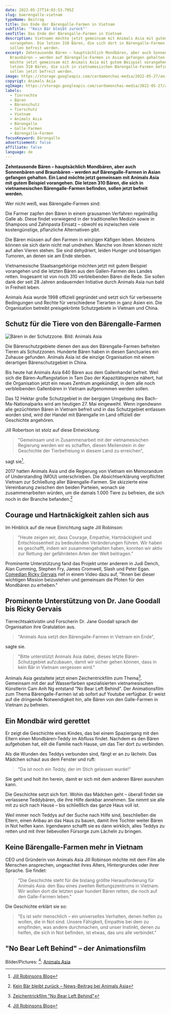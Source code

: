 ```yaml
---
date: 2022-05-27T14:03:53.795Z
slug: baerengalle-vietnam
typeName: Beitrag
title: Das Ende der Bärengalle-Farmen in Vietnam
subTitle: '"Kein Bär bleibt zurück"'
seoTitle: Das Ende der Bärengalle-Farmen in Vietnam
description: Vietnamn möchte jetzt gemeinsam mit Animals Asia mit gutem Beispiel
  vorangehen. Die letzen 310 Bären, die sich dort in Bärengalle-Farmen befinden,
  sollen befreit werden.
excerpt: Zehntausende Bären – hauptsächlich Mondbären, aber auch Sonnenbären und
  Braunbären – werden auf Bärengalle-Farmen in Asian gefangen gehalten. Ein Land
  möchte jetzt gemeinsam mit Animals Asia mit gutem Beispiel vorangehen. Die
  letzen 310 Bären, die sich in vietnamesischen Bärengalle-Farmen befinden,
  sollen jetzt befreit werden.
image: https://storage.googleapis.com/cardamonchai-media/2022-05-27/animals-asia-baeren-jpg-imagine-282838_797d7c_1024_768/640.webp
copyrigt: Animals Asia
ogImage: https://storage.googleapis.com/cardamonchai-media/2022-05-27/animals-asia-baeren-fb-jpg-imagine-282838_7f827f_1200_628/640.webp
labels:
  - Tierrechte
  - Bären
  - Bärenschutz
  - Tierschutz
  - Vietnam
  - Animals Asia
  - Bärengalle
  - Galle-Farmen
  - Bärengalle-Farmen
focusKeyword: Bärengalle
advertisement: false
affiliate: false
language: de
---
```

**Zehntausende Bären – hauptsächlich Mondbären, aber auch Sonnenbären und Braunbären – werden auf Bärengalle-Farmen in Asian gefangen gehalten. Ein Land möchte jetzt gemeinsam mit Animals Asia mit gutem Beispiel vorangehen. Die letzen 310 Bären, die sich in vietnamesischen Bärengalle-Farmen befinden, sollen jetzt befreit werden.**

Wer nicht weiß, was Bärengalle-Farmen sind:

Die Farmer zapfen den Bären in einem grausamen Verfahren regelmäßig Galle ab. Diese findet vorwiegend in der traditionellen Medizin sowie in Shampoos und Zahnpasta Einsatz – obwohl es inzwischen viele kostengünstige, pflanzliche Alternativen gibt.

Die Bären müssen auf den Farmen in winzigen Käfigen leben. Meistens können sie sich darin nicht mal umdrehen. Manche von ihnen können nicht auf allen Vieren stehen. Sie sind dehydriert, leiden Hunger und bösartigen Tumoren, an denen sie am Ende sterben.

Vietnamesische Staatsangehörige möchten jetzt mit gutem Beispiel vorangehen und die letzten Bären aus den Gallen-Farmen des Landes retten. Insgesamt ist von noch 310 verbleibenden Bären die Rede. Sie sollen dank der seit 28 Jahren andauernden Initiative durch Animals Asia nun bald in Freiheit leben.

Animals Asia wurde 1998 offiziell gegründet und setzt sich für verbesserte Bedingungen und Rechte für verschiedene Tierarten in ganz Asien ein. Die Organisation betreibt preisgekrönte Schutzgebiete in Vietnam und China.

## Schutz für die Tiere von den Bärengalle-Farmen

![Bären in der Schutzzone. Bild: Animals Asia](https://storage.googleapis.com/cardamonchai-media/2022-05-27/animals-asia-baeren-1-jpg-imagine-f8f8f8_b4bead_1024_768/640.webp "Drei Bären klettern auf einem Gerüst aus Bambus. Im Hintergrund ist der Regenwald zu sehen. Bären in der Schutzzone. Bild: Animals Asia")

Die Bärenschutzgebiete dienen den aus den Bärengalle-Farmen befreiten Tieren als Schutzzonen. Hunderte Bären haben in diesen Sanctuaries ein Zuhause gefunden. Animals Asia ist die einzige Organisation mit einem derartigen Bärenschutzgebiet in China.

Bis heute hat Animals Asia 640 Bären aus dem Gallenhandel befreit. Weil sich die Bären-Auffangstation in Tam Dao der Kapazitätsgrenze nähert, hat die Organisation jetzt ein neues Zentrum angekündigt, in dem alle noch verbleibenden Gallenbären in Vietnam aufgenommen werden sollen.

Das 12 Hektar große Schutzgebiet in der bergigen Umgebung des Bach-Ma-Nationalparks wird am heutigen 27. Mai eingeweiht. Wenn irgendwann alle gezüchteten Bären in Vietnam befreit und in das Schutzgebiet entlassen worden sind, wird der Handel mit Bärengalle im Land offiziell der Geschichte angehören.

Jill Robertson ist stolz auf diese Entwicklung:

> "Gemeinsam und in Zusammenarbeit mit der vietnamesischen Regierung werden wir es schaffen, diesen Meilenstein in der Geschichte der Tierbefreiung in diesem Land zu erreichen",

sagt sie[^1].

2017 hatten Animals Asia und die Regierung von Vietnam ein Memorandum of Understanding (MOU) unterschrieben. Die Absichtserklärung verpflichtet Vietnam zur Schließung aller Bärengalle-Farmen. Sie skizzierte eine Vereinbarung zwischen den beiden Parteien, wonach sie zusammenarbeiten würden, um die damals 1.000 Tiere zu befreien, die sich noch in der Branche befanden.[^2]

## Courage und Hartnäckigkeit zahlen sich aus

Im Hinblick auf die neue Einrichtung sagte Jill Robinson:

> "Heute zeigen wir, dass Courage, Empathie, Hartnäckigkeit und Entschlossenheit zu bedeutenden Veränderungen führen. Wir haben es geschafft, indem wir zusammengehalten haben, konnten wir aktiv zur Rettung der gefährdeten Arten der Welt beitragen."

Prominente Unterstützung fand das Projekt unter anderem in Judi Dench, Alan Cumming, Stephen Fry, James Cromwell, Slash und Peter Egan. [Comedian Ricky Gervais](LINK) rief in einem Video dazu auf, "Ihnen bei dieser wichtigen Mission beizustehen und gemeinsam die Pfoten für den Mondbären zu erheben."

## Prominente Unterstützung von Dr. Jane Goodall bis Ricky Gervais

Tierrechtsaktivistin und Forscherin Dr. Jane Goodall sprach der Organisation ihre Gratulation aus.

> "Animals Asia setzt den Bärengalle-Farmen in Vietnam ein Ende",

sagte sie.

> "Bitte unterstützt Animals Asia dabei, dieses letzte Bären-Schutzgebiet aufzubauen, damit wir sicher gehen können, dass in kein Bär in Vietnam vergessen wird."

<YouTube id="OJJ3miZrQ84" />

Animals Asia gestaltete jetzt einen Zeichentrickfilm zum Thema[^3]. Gemeinsam mit der auf Wasserfarben spezialisierten vietnamesischen Künstlerin Cam Anh Ng entstand "No Bear Left Behind". Der Animationsfilm zum Thema Bärengalle-Farmen ist ab sofort auf Youtube verfügbar. Er weist auf die dringende Notwendigkeit hin, alle Bären von den Galle-Farmen in Vietnam zu befreien.

## Ein Mondbär wird gerettet

Er zeigt die Geschichte eines Kindes, das bei einem Spaziergang mit den Eltern einen Mondbären-Teddy im Abfluss findet. Nachdem es den Bären aufgehoben hat, eilt die Familie nach Hause, um das Tier dort zu verbinden. 

Als die Wunden des Teddys verbunden sind, fängt er an zu lächeln. Das Mädchen schaut aus dem Fenster und ruft:

> "Da ist noch ein Teddy, der im Stich gelassen wurde!" 

Sie geht und holt ihn herein, damit er sich mit dem anderen Bären ausruhen kann.

Die Geschichte setzt sich fort. Wohin das Mädchen geht – überall findet sie verlassene Teddybären, die ihre Hilfe dankbar annehmen. Sie nimmt sie alle mit zu sich nach Hause – bis schließlich das ganze Haus voll ist.

Weil immer noch Teddys auf der Suche nach Hilfe sind, beschließen die Eltern, einen Anbau an das Haus zu bauen, damit ihre Tochter weiter Bären in Not helfen kann. Irgendwann schafft sie es dann wirklich, alles Teddys zu retten und mit ihrer liebevollen Fürsorge zum Lächeln zu bringen.

## Keine Bärengalle-Farmen mehr in Vietnam

CEO und Gründerin von Animals Asia Jill Robinson möchte mit dem Film alle Menschen ansprechen, ungeachtet ihres Alters, Hintergrundes oder ihrer Sprache. Sie findet:

> "Die Geschichte steht für die bislang größte Herausforderung für Animals Asia: den Bau eines zweiten Rettungszentrums in Vietnam. Wir wollen dort die letzten paar hundert Bären retten, die noch auf den Galle-Farmen leben."

Die Geschichte erklärt sie so:

>  "Es ist sehr menschlich – ein universelles Verhalten, denen helfen zu wollen, die in Not sind. Unsere Fähigkeit, Empathie bei dem zu empfinden, was andere durchmachen, und unser Instinkt, denen zu helfen, die sich in Not befinden, ist etwas, das uns alle verbindet."

## "No Bear Left Behind" – der Animationsfilm

<YouTube id="N7oQsymkAAc" />

Bilder/Pictures: [^1]: [Animals Asia](https://www.animalsasia.org/)

[^1]: [Jill Robinsons Blog](https://www.animalsasia.org/de/social/jills-blog/)

[^2]: [Kein Bär bleibt zurück – News-Beitrag bei Animals Asia](https://www.animalsasia.org/de/media/news/news-archive/animals-asia-promises-to-leave-no-bear-behind-in-biggest-challenge-to-date.html)

[^3]: [Zeichentrickfilm "No Bear Left Behind"](https://www.animalsasia.org/de/media/news/news-archive/no-bear-left-behind-animation.html)